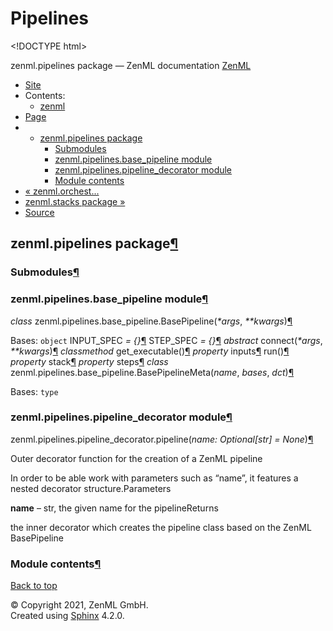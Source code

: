 # Pipelines

&lt;!DOCTYPE html&gt;

zenml.pipelines package — ZenML documentation  [ZenML](https://github.com/zenml-io/zenml/tree/f72adcd1e42495f4df75b34799ad8ac19cae3e95/docs/sphinx_docs/_build/html/index.html)

*  [Site](https://github.com/zenml-io/zenml/tree/f72adcd1e42495f4df75b34799ad8ac19cae3e95/docs/sphinx_docs/_build/html/index.html)
  * Contents:
    * [zenml](https://github.com/zenml-io/zenml/tree/f72adcd1e42495f4df75b34799ad8ac19cae3e95/docs/sphinx_docs/_build/html/modules.html)
*  [Page](zenml.pipelines.md)
  * * [zenml.pipelines package](zenml.pipelines.md)
      * [Submodules](zenml.pipelines.md#submodules)
      * [zenml.pipelines.base\_pipeline module](zenml.pipelines.md#module-zenml.pipelines.base_pipeline)
      * [zenml.pipelines.pipeline\_decorator module](zenml.pipelines.md#module-zenml.pipelines.pipeline_decorator)
      * [Module contents](zenml.pipelines.md#module-zenml.pipelines)
* [ « zenml.orchest...](zenml.orchestrators/zenml.orchestrators.local.md)
* [ zenml.stacks package »](zenml.stacks.md)
*  [Source](https://github.com/zenml-io/zenml/tree/f72adcd1e42495f4df75b34799ad8ac19cae3e95/docs/sphinx_docs/_build/html/_sources/zenml.pipelines.rst.txt)

## zenml.pipelines package[¶](zenml.pipelines.md#zenml-pipelines-package)

### Submodules[¶](zenml.pipelines.md#submodules)

### zenml.pipelines.base\_pipeline module[¶](zenml.pipelines.md#module-zenml.pipelines.base_pipeline)

 _class_ zenml.pipelines.base\_pipeline.BasePipeline\(_\*args_, _\*\*kwargs_\)[¶](zenml.pipelines.md#zenml.pipelines.base_pipeline.BasePipeline)

Bases: `object` INPUT\_SPEC _= {}_[¶](zenml.pipelines.md#zenml.pipelines.base_pipeline.BasePipeline.INPUT_SPEC) STEP\_SPEC _= {}_[¶](zenml.pipelines.md#zenml.pipelines.base_pipeline.BasePipeline.STEP_SPEC) _abstract_ connect\(_\*args_, _\*\*kwargs_\)[¶](zenml.pipelines.md#zenml.pipelines.base_pipeline.BasePipeline.connect) _classmethod_ get\_executable\(\)[¶](zenml.pipelines.md#zenml.pipelines.base_pipeline.BasePipeline.get_executable) _property_ inputs[¶](zenml.pipelines.md#zenml.pipelines.base_pipeline.BasePipeline.inputs) run\(\)[¶](zenml.pipelines.md#zenml.pipelines.base_pipeline.BasePipeline.run) _property_ stack[¶](zenml.pipelines.md#zenml.pipelines.base_pipeline.BasePipeline.stack) _property_ steps[¶](zenml.pipelines.md#zenml.pipelines.base_pipeline.BasePipeline.steps) _class_ zenml.pipelines.base\_pipeline.BasePipelineMeta\(_name_, _bases_, _dct_\)[¶](zenml.pipelines.md#zenml.pipelines.base_pipeline.BasePipelineMeta)

Bases: `type`

### zenml.pipelines.pipeline\_decorator module[¶](zenml.pipelines.md#module-zenml.pipelines.pipeline_decorator)

 zenml.pipelines.pipeline\_decorator.pipeline\(_name: Optional\[str\] = None_\)[¶](zenml.pipelines.md#zenml.pipelines.pipeline_decorator.pipeline)

Outer decorator function for the creation of a ZenML pipeline

In order to be able work with parameters such as “name”, it features a nested decorator structure.Parameters

**name** – str, the given name for the pipelineReturns

the inner decorator which creates the pipeline class based on the ZenML BasePipeline

### Module contents[¶](zenml.pipelines.md#module-zenml.pipelines)

 [Back to top](zenml.pipelines.md)

 © Copyright 2021, ZenML GmbH.  
 Created using [Sphinx](http://sphinx-doc.org/) 4.2.0.  


